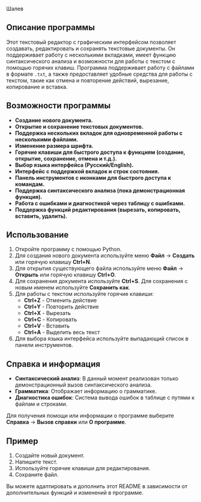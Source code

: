 Шалев 
## Описание программы

Этот текстовый редактор с графическим интерфейсом позволяет создавать, редактировать и сохранять текстовые документы. Он поддерживает работу с несколькими вкладками, имеет функцию синтаксического анализа и возможности для работы с текстом с помощью горячих клавиш. Программа поддерживает работу с файлами в формате `.txt`, а также предоставляет удобные средства для работы с текстом, такие как отмена и повторение действий, вырезание, копирование и вставка.

## Возможности программы

- **Создание нового документа.**
- **Открытие и сохранение текстовых документов.**
- **Поддержка нескольких вкладок для одновременной работы с несколькими файлами.**
- **Изменение размера шрифта.**
- **Горячие клавиши для быстрого доступа к функциям (создание, открытие, сохранение, отмена и т.д.).**
- **Выбор языка интерфейса (Русский/English).**
- **Интерфейс с поддержкой вкладок и строк состояния.**
- **Панель инструментов с иконками для быстрого доступа к командам.**
- **Поддержка синтаксического анализа (пока демонстрационная функция).**
- **Работа с ошибками и диагностикой через таблицу с ошибками.**
- **Поддержка функций редактирования (вырезать, копировать, вставить, удалить).**


## Использование

1. Откройте программу с помощью Python.
2. Для создания нового документа используйте меню **Файл** -> **Создать** или горячую клавишу **Ctrl+N**.
3. Для открытия существующего файла используйте меню **Файл** -> **Открыть** или горячую клавишу **Ctrl+O**.
4. Для сохранения документа используйте **Ctrl+S**. Для сохранения с новым именем используйте **Сохранить как**.
5. Для работы с текстом используйте горячие клавиши:
   - **Ctrl+Z** - Отменить действие
   - **Ctrl+Y** - Повторить действие
   - **Ctrl+X** - Вырезать
   - **Ctrl+C** - Копировать
   - **Ctrl+V** - Вставить
   - **Ctrl+A** - Выделить весь текст
6. Для выбора языка интерфейса используйте выпадающий список в панели инструментов.

## Справка и информация

- **Синтаксический анализ**: В данный момент реализован только демонстрационный вызов синтаксического анализа.
- **Грамматика**: Отображает информацию о грамматике.
- **Диагностика ошибок**: Система вывода ошибок в таблице с путями к файлам и строками.

Для получения помощи или информации о программе выберите **Справка** -> **Вызов справки** или **О программе**.

## Пример

1. Создайте новый документ.
2. Напишите текст.
3. Используйте горячие клавиши для редактирования.
4. Сохраните файл.



Вы можете адаптировать и дополнить этот README в зависимости от дополнительных функций и изменений в программе.
